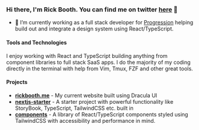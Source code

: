 ### Hi there, I'm Rick Booth. You can find me on twitter [here](https://twitter.com/rixcy) 👋
- 🌱 I’m currently working as a full stack developer for [Progression](https://progressionapp.com) helping build out and integrate a design system using React/TypeScript.

#### Tools and Technologies

I enjoy working with React and TypeScript building anything from component libraries to full stack SaaS apps. I do the majority of my coding directly in the terminal with help from Vim, Tmux, FZF and other great tools.

#### Projects

- **[rickbooth.me](https://rickbooth.me)** - My current website built using Dracula UI
- **[nextjs-starter](https://github.com/Rixcy/nextjs-starter)** - A starter project with powerful functionality like StoryBook, TypeScript, TailwindCSS etc. built in
- **[components](https://components.rixcy.website)** - A library of React/TypeScript components styled using TailwindCSS with accessibility and performance in mind.

<!--
**Rixcy/rixcy** is a ✨ _special_ ✨ repository because its `README.md` (this file) appears on your GitHub profile.

Here are some ideas to get you started:

- 🔭  I’m currently working on ...
- 🌱  I’m currently learning ...
- 👯  I’m looking to collaborate on ...
- 🤔  I’m looking for help with ...
- 💬  Ask me about ...
- 📫  How to reach me: ...
- 😄  Pronouns: ...
- ⚡  Fun fact: ...
-->
